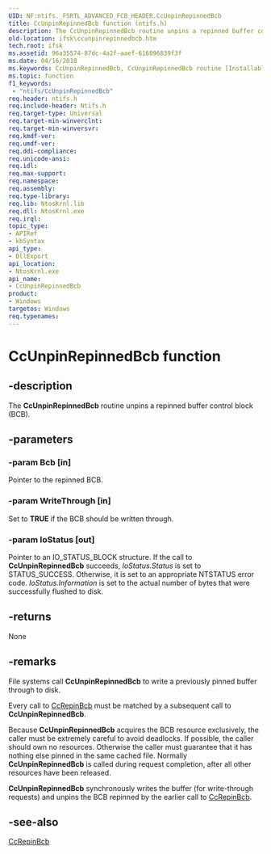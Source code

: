 ```yaml
---
UID: NF:ntifs._FSRTL_ADVANCED_FCB_HEADER.CcUnpinRepinnedBcb
title: CcUnpinRepinnedBcb function (ntifs.h)
description: The CcUnpinRepinnedBcb routine unpins a repinned buffer control block (BCB).
old-location: ifsk\ccunpinrepinnedbcb.htm
tech.root: ifsk
ms.assetid: 96a35574-87dc-4a2f-aaef-616096839f3f
ms.date: 04/16/2018
ms.keywords: CcUnpinRepinnedBcb, CcUnpinRepinnedBcb routine [Installable File System Drivers], ccref_72300deb-bf8a-4f2a-b594-69ccb01cff56.xml, ifsk.ccunpinrepinnedbcb, ntifs/CcUnpinRepinnedBcb
ms.topic: function
f1_keywords:
 - "ntifs/CcUnpinRepinnedBcb"
req.header: ntifs.h
req.include-header: Ntifs.h
req.target-type: Universal
req.target-min-winverclnt: 
req.target-min-winversvr: 
req.kmdf-ver: 
req.umdf-ver: 
req.ddi-compliance: 
req.unicode-ansi: 
req.idl: 
req.max-support: 
req.namespace: 
req.assembly: 
req.type-library: 
req.lib: NtosKrnl.lib
req.dll: NtosKrnl.exe
req.irql: 
topic_type:
- APIRef
- kbSyntax
api_type:
- DllExport
api_location:
- NtosKrnl.exe
api_name:
- CcUnpinRepinnedBcb
product:
- Windows
targetos: Windows
req.typenames: 
---
```


# CcUnpinRepinnedBcb function


## -description


The <b>CcUnpinRepinnedBcb</b> routine unpins a repinned buffer control block (BCB).


## -parameters




### -param Bcb [in]

Pointer to the repinned BCB.


### -param WriteThrough [in]

Set to <b>TRUE</b> if the BCB should be written through.


### -param IoStatus [out]

Pointer to an IO_STATUS_BLOCK structure. If the call to <b>CcUnpinRepinnedBcb</b> succeeds, <i>IoStatus.Status</i> is set to STATUS_SUCCESS. Otherwise, it is set to an appropriate NTSTATUS error code. <i>IoStatus.Information</i> is set to the actual number of bytes that were successfully flushed to disk.


## -returns



None




## -remarks



File systems call <b>CcUnpinRepinnedBcb</b> to write a previously pinned buffer through to disk.

Every call to <a href="https://msdn.microsoft.com/library/windows/hardware/ff539196">CcRepinBcb</a> must be matched by a subsequent call to <b>CcUnpinRepinnedBcb</b>.

Because <b>CcUnpinRepinnedBcb</b> acquires the BCB resource exclusively, the caller must be extremely careful to avoid deadlocks. If possible, the caller should own no resources. Otherwise the caller must guarantee that it has nothing else pinned in the same cached file. Normally <b>CcUnpinRepinnedBcb</b> is called during request completion, after all other resources have been released.

<b>CcUnpinRepinnedBcb</b> synchronously writes the buffer (for write-through requests) and unpins the BCB repinned by the earlier call to <a href="https://msdn.microsoft.com/library/windows/hardware/ff539196">CcRepinBcb</a>.




## -see-also




<a href="https://msdn.microsoft.com/library/windows/hardware/ff539196">CcRepinBcb</a>
 

 

